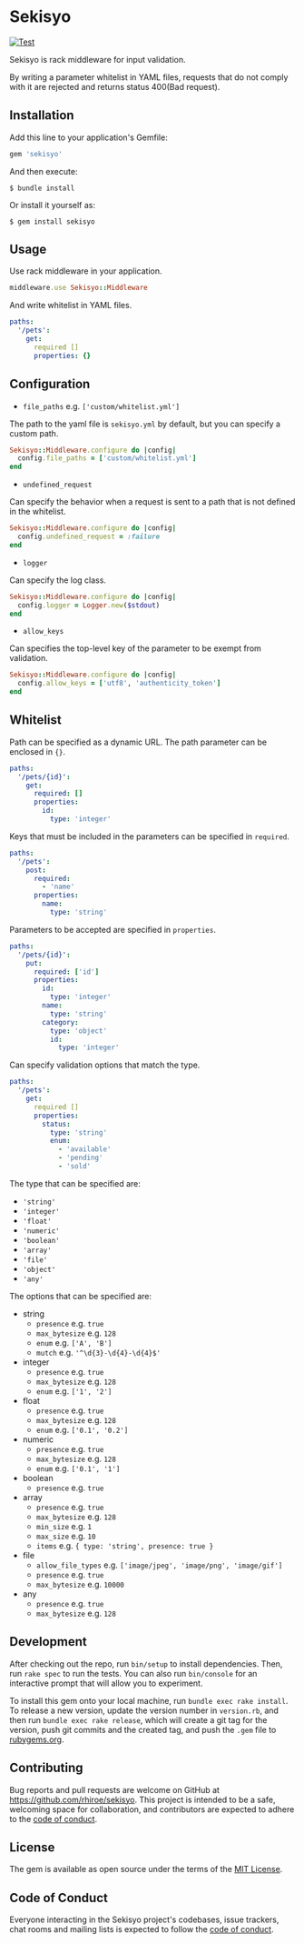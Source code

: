 # Sekisyo

[![Test](https://github.com/rhiroe/sekisyo/actions/workflows/main.yml/badge.svg)](https://github.com/rhiroe/sekisyo/actions/workflows/main.yml/badge.svg)

Sekisyo is rack middleware for input validation.

By writing a parameter whitelist in YAML files, requests that do not comply with it are rejected and returns status 400(Bad request).

## Installation

Add this line to your application's Gemfile:

```ruby
gem 'sekisyo'
```

And then execute:

    $ bundle install

Or install it yourself as:

    $ gem install sekisyo

## Usage

Use rack middleware in your application.

```ruby
middleware.use Sekisyo::Middleware
```

And write whitelist in YAML files.

```yaml
paths:
  '/pets':
    get:
      required []
      properties: {}
```

## Configuration

- `file_paths` e.g. `['custom/whitelist.yml']`

The path to the yaml file is `sekisyo.yml` by default, but you can specify a custom path.

```ruby
Sekisyo::Middleware.configure do |config|
  config.file_paths = ['custom/whitelist.yml']
end
```

- `undefined_request`

Can specify the behavior when a request is sent to a path that is not defined in the whitelist.

```ruby
Sekisyo::Middleware.configure do |config|
  config.undefined_request = :failure
end
```

- `logger`

Can specify the log class.

```ruby
Sekisyo::Middleware.configure do |config|
  config.logger = Logger.new($stdout)
end
```

- `allow_keys`

Can specifies the top-level key of the parameter to be exempt from validation.

```ruby
Sekisyo::Middleware.configure do |config|
  config.allow_keys = ['utf8', 'authenticity_token']
end
```

## Whitelist

Path can be specified as a dynamic URL. The path parameter can be enclosed in `{}`.

```yaml
paths:
  '/pets/{id}':
    get:
      required: []
      properties:
        id:
          type: 'integer' 
```

Keys that must be included in the parameters can be specified in `required`.

```yaml
paths:
  '/pets':
    post:
      required:
        - 'name'
      properties:
        name:
          type: 'string'
```

Parameters to be accepted are specified in `properties`.

```yaml
paths:
  '/pets/{id}':
    put:
      required: ['id']
      properties:
        id:
          type: 'integer'
        name:
          type: 'string'
        category:
          type: 'object'
          id:
            type: 'integer'
```

Can specify validation options that match the type.

```yaml
paths:
  '/pets':
    get:
      required []
      properties:
        status:
          type: 'string'
          enum:
            - 'available'
            - 'pending'
            - 'sold'
```

The type that can be specified are:

- `'string'`
- `'integer'`
- `'float'`
- `'numeric'`
- `'boolean'`
- `'array'`
- `'file'`
- `'object'`
- `'any'`

The options that can be specified are:

- string
  - `presence` e.g. `true`
  - `max_bytesize` e.g. `128`
  - `enum` e.g. `['A', 'B']`
  - `mutch` e.g. `'^\d{3}-\d{4}-\d{4}$'`
- integer
  - `presence` e.g. `true`
  - `max_bytesize` e.g. `128`
  - `enum` e.g. `['1', '2']`
- float
  - `presence` e.g. `true`
  - `max_bytesize` e.g. `128`
  - `enum` e.g. `['0.1', '0.2']`
- numeric
  - `presence` e.g. `true`
  - `max_bytesize` e.g. `128`
  - `enum` e.g. `['0.1', '1']`
- boolean
  - `presence` e.g. `true`
- array
  - `presence` e.g. `true`
  - `max_bytesize` e.g. `128`
  - `min_size` e.g. `1`
  - `max_size` e.g. `10`
  - `items` e.g. `{ type: 'string', presence: true }`
- file
  - `allow_file_types` e.g. `['image/jpeg', 'image/png', 'image/gif']`
  - `presence` e.g. `true`
  - `max_bytesize` e.g. `10000`
- any
  - `presence` e.g. `true`
  - `max_bytesize` e.g. `128`

## Development

After checking out the repo, run `bin/setup` to install dependencies. Then, run `rake spec` to run the tests. You can also run `bin/console` for an interactive prompt that will allow you to experiment.

To install this gem onto your local machine, run `bundle exec rake install`. To release a new version, update the version number in `version.rb`, and then run `bundle exec rake release`, which will create a git tag for the version, push git commits and the created tag, and push the `.gem` file to [rubygems.org](https://rubygems.org).

## Contributing

Bug reports and pull requests are welcome on GitHub at https://github.com/rhiroe/sekisyo. This project is intended to be a safe, welcoming space for collaboration, and contributors are expected to adhere to the [code of conduct](https://github.com/[USERNAME]/sekisyo/blob/master/CODE_OF_CONDUCT.md).

## License

The gem is available as open source under the terms of the [MIT License](https://opensource.org/licenses/MIT).

## Code of Conduct

Everyone interacting in the Sekisyo project's codebases, issue trackers, chat rooms and mailing lists is expected to follow the [code of conduct](https://github.com/[USERNAME]/sekisyo/blob/master/CODE_OF_CONDUCT.md).
